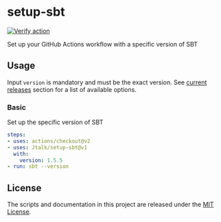 # setup-sbt
[![Verify action](https://github.com/Jtalk/setup-sbt/actions/workflows/check.yaml/badge.svg)](https://github.com/Jtalk/setup-sbt/actions/workflows/check.yaml)

Set up your GitHub Actions workflow with a specific version of SBT

## Usage
Input `version` is mandatory and must be the exact version. See [current releases](https://github.com/sbt/sbt/releases) section for a list of available options.

### Basic

Set up the specific version of SBT
```yaml
steps:
- uses: actions/checkout@v2
- uses: Jtalk/setup-sbt@v1
  with:
    version: 1.5.5
- run: sbt --version
```

## License

The scripts and documentation in this project are released under the [MIT License](LICENSE).
